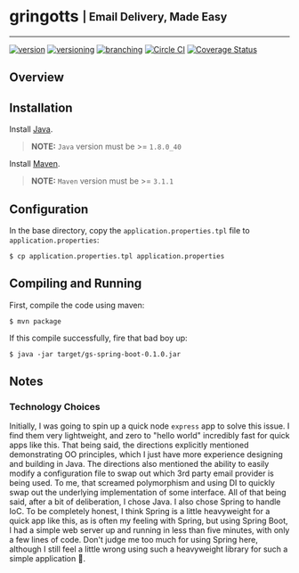 # gringotts <sub><sup>| Email Delivery, Made Easy </sup></sub>

--------------------------------------------------------------------------------

[![version](http://img.shields.io/badge/version-v0.0.1-blue.svg)](#) [![versioning](http://img.shields.io/badge/versioning-semver-blue.svg)](http://semver.org/) [![branching](http://img.shields.io/badge/branching-github%20flow-blue.svg)](https://guides.github.com/introduction/flow/)
[![Circle CI](https://circleci.com/gh/jjwyse/gringotts.svg?style=shield)](https://circleci.com/gh/jjwyse/gringotts)
[![Coverage Status](https://coveralls.io/repos/github/jjwyse/gringotts/badge.svg)](https://coveralls.io/github/jjwyse/gringotts)

## Overview

## Installation
Install [Java](https://java.com/en/download/).
> __NOTE:__ `Java` version must  be >= `1.8.0_40`

Install [Maven](https://maven.apache.org/download.cgi).
> __NOTE:__ `Maven` version must  be >= `3.1.1`

## Configuration
In the base directory, copy the `application.properties.tpl` file to `application.properties`:
```
$ cp application.properties.tpl application.properties
```

## Compiling and Running
First, compile the code using maven:
```
$ mvn package
```

If this compile successfully, fire that bad boy up:
```
$ java -jar target/gs-spring-boot-0.1.0.jar
```

## Notes
### Technology Choices
Initially, I was going to spin up a quick node `express` app to solve this issue.  I find them very lightweight, and zero to "hello world" incredibly fast for quick apps like this.  That being said, the directions explicitly mentioned demonstrating OO principles, which I just have more experience designing and building in Java. The directions also mentioned the ability to easily modify a configuration file to swap out which 3rd party email provider is being used.  To me, that screamed polymorphism and using DI to quickly swap out the underlying implementation of some interface.  All of that being said, after a bit of deliberation, I chose Java.  I also chose Spring to handle IoC.  To be completely honest, I think Spring is a little heavyweight for a quick app like this, as is often my feeling with Spring, but using Spring Boot, I had a simple web server up and running in less than five minutes, with only a few lines of code.  Don't judge me too much for using Spring here, although I still feel a little wrong using such a heavyweight library for such a simple application 😬.

